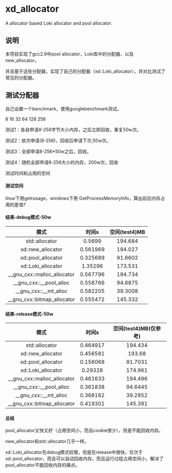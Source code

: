 # xd_allocator
A allocator based Loki allocator and pool allocator.

## 说明

本项目实现了gcc2.9中pool allocator，Loki库中的分配器，以及new_allocator。

并且基于这些分配器，实现了自己的分配器（xd::Loki_allocator），并对比测试了常见的分配器。

## 测试分配器

自己设置一个benchmark，使用googlebenchmark测试。

8 16 32 64 128 256 

测试1：各自申请8-256字节大小内存，之后立即回收，重复50w次。

测试2：依次申请(8-256)，回收后申请下次,50w次。

测试3：全部申请8-256*50w之后，回收。

测试4：随机全部申请8-256大小的内存，200w次，回收

测试时间和占用的空间

#### 测试空间

linux下用getrusage，windows下用
GetProcessMemorylnfo，算出前后内存占用的差值?

#### 结果-debug模式-50w

|            模式             |  时间s   | 空间(test4)MB |
| :-------------------------: | :------: | :-----------: |
|       std::allocator        |  0.5699  |    194.684    |
|      xd::new_allocator      | 0.561969 |    194.027    |
|     xd::pool_allocator      | 0.325689 |    91.6602    |
|     xd::Loki_allocator      | 1.35296  |    173.531    |
| __gnu_cxx::malloc_allocator | 0.567796 |    194.734    |
|   __gnu_cxx::__pool_alloc   | 0.558766 |    94.6875    |
|    __gnu_cxx::__mt_alloc    | 0.582205 |    39.3008    |
| __gnu_cxx::bitmap_allocator | 0.555472 |    145.332    |

#### 结果-release模式-50w

|            模式             |  时间s   | 空间(test4)MB(仅参考) |
| :-------------------------: | :------: | :-------------------: |
|       std::allocator        | 0.464917 |        194.434        |
|      xd::new_allocator      | 0.456581 |        193.68         |
|     xd::pool_allocator      | 0.156068 |        91.7031        |
|     xd::Loki_allocator      | 0.29328  |        174.961        |
| __gnu_cxx::malloc_allocator | 0.461633 |        194.496        |
|   __gnu_cxx::__pool_alloc   | 0.361838 |        94.6445        |
|    __gnu_cxx::__mt_alloc    | 0.368162 |        39.2852        |
| __gnu_cxx::bitmap_allocator | 0.419301 |        145.391        |

#### 总结

pool_allocator又快又好（占用空间小，而且cookie很少），但是不能回收内存。

new_allocator和std::allocator几乎一样。

xd::Loki_allocator在debug模式较慢，但是在release中很快，仅次于xd::pool_allocator，而且可以自动回收内存。而且运行过程占用空间小，解决了pool_allocator不能回收内存的痛点。